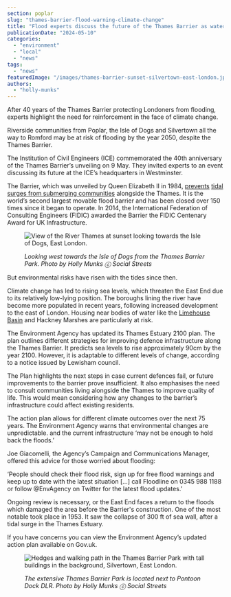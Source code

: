 ```yaml
---
section: poplar
slug: "thames-barrier-flood-warning-climate-change"
title: "Flood experts discuss the future of the Thames Barrier as water levels rise"
publicationDate: "2024-05-10"
categories: 
  - "environment"
  - "local"
  - "news"
tags: 
  - "news"
featuredImage: "/images/thames-barrier-sunset-silvertown-east-london.jpg"
authors: 
  - "holly-munks"
---
```


After 40 years of the Thames Barrier protecting Londoners from flooding, experts highlight the need for reinforcement in the face of climate change.

Riverside communities from Poplar, the Isle of Dogs and Silvertown all the way to Romford may be at risk of flooding by the year 2050, despite the Thames Barrier.

The Institution of Civil Engineers (ICE) commemorated the 40th anniversary of the Thames Barrier’s unveiling on 9 May. They invited experts to an event discussing its future at the ICE’s headquarters in Westminster. 

The Barrier, which was unveiled by Queen Elizabeth II in 1984, [prevents](https://www.bbc.co.uk/news/magazine-26133660) [](https://www.bbc.co.uk/news/magazine-26133660)[tidal](https://www.bbc.co.uk/news/magazine-26133660) [surges from submerging communities](https://www.bbc.co.uk/news/magazine-26133660) alongside the Thames. It is the world’s second largest movable flood barrier and has been closed over 150 times since it began to operate. In 2014, the International Federation of Consulting Engineers (FIDIC) awarded the Barrier the FIDIC Centenary Award for UK Infrastructure.

<figure>

![View of the River Thames at sunset looking towards the Isle of Dogs, East London.](/images/river-thames-sunset-silvertown-east-london-1024x683.jpg)

<figcaption>

_Looking west towards the Isle of Dogs from the Thames Barrier Park. Photo by Holly Munks ⓒ Social Streets_

</figcaption>

</figure>

But environmental risks have risen with the tides since then.

Climate change has led to rising sea levels, which threaten the East End due to its relatively low-lying position. The boroughs lining the river have become more populated in recent years, following increased development to the east of London. Housing near bodies of water like the [Limehouse](https://poplarlondon.co.uk/limehouse-basin-pockets-peace-tower-hamlets/) [Basin](https://poplarlondon.co.uk/limehouse-basin-pockets-peace-tower-hamlets/) and Hackney Marshes are particularly at risk.

The Environment Agency has updated its Thames Estuary 2100 plan. The plan outlines different strategies for improving defence infrastructure along the Thames Barrier. It predicts sea levels to rise approximately 90cm by the year 2100. However, it is adaptable to different levels of change, according to a notice issued by Lewisham council. 

The Plan highlights the next steps in case current defences fail, or future improvements to the barrier prove insufficient. It also emphasises the need to consult communities living alongside the Thames to improve quality of life. This would mean considering how any changes to the barrier’s infrastructure could affect existing residents. 

The action plan allows for different climate outcomes over the next 75 years. The Environment Agency warns that environmental changes are unpredictable. and the current infrastructure ‘may not be enough to hold back the floods.’

Joe Giacomelli, the Agency’s Campaign and Communications Manager, offered this advice for those worried about flooding: 

‘People should check their flood risk, sign up for free flood warnings and keep up to date with the latest situation \[...\] call Floodline on 0345 988 1188 or follow @EnvAgency on Twitter for the latest flood updates.’

Ongoing review is necessary, or the East End faces a return to the floods which damaged the area before the Barrier's construction. One of the most notable took place in 1953. It saw the collapse of 300 ft of sea wall, after a tidal surge in the Thames Estuary. 

If you have concerns you can view the Environment Agency’s updated action plan available on Gov.uk.  

<figure>

![Hedges and walking path in the Thames Barrier Park with tall buildings in the background, Silvertown, East London.](/images/thames-barrier-park-sunset-east-london-1024x683.jpg)

<figcaption>

_The extensive Thames Barrier Park is located next to Pontoon Dock DLR. Photo by Holly Munks ⓒ Social Streets_

</figcaption>

</figure>
